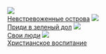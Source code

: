 ![](/books/prose_contemporary/Роберт%20Пенн%20Уоррен/Невстревоженные%20острова.jpg)  
[Невстревоженные острова](/books/prose_contemporary/Роберт%20Пенн%20Уоррен/Невстревоженные%20острова)
![](/books/prose_contemporary/Роберт%20Пенн%20Уоррен/Приди%20в%20зеленый%20дол.jpg)  
[Приди в зеленый дол](/books/prose_contemporary/Роберт%20Пенн%20Уоррен/Приди%20в%20зеленый%20дол)
![](/books/prose_contemporary/Роберт%20Пенн%20Уоррен/Свои%20люди.jpg)  
[Свои люди](/books/prose_contemporary/Роберт%20Пенн%20Уоррен/Свои%20люди)
![](/books/prose_contemporary/Роберт%20Пенн%20Уоррен/Христианское%20воспитание.jpg)  
[Христианское воспитание](/books/prose_contemporary/Роберт%20Пенн%20Уоррен/Христианское%20воспитание)